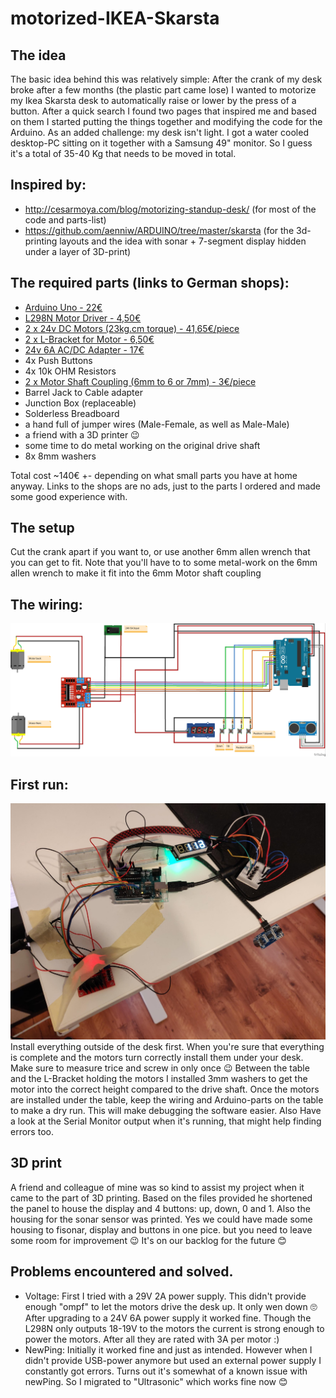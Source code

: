 # motorized-IKEA-Skarsta


## The idea
The basic idea behind this was relatively simple: After the crank of my desk broke after a few months (the plastic part came lose) I wanted to motorize my Ikea Skarsta desk to automatically raise or lower by the press of a button. After a quick search I found two pages that inspired me and based on them I started putting the things together and modifying the code for the Arduino. As an added challenge: my desk isn't light. I got a water cooled desktop-PC sitting on it together with a Samsung 49" monitor. So I guess it's a total of 35-40 Kg that needs to be moved in total.

## Inspired by:
* http://cesarmoya.com/blog/motorizing-standup-desk/ (for most of the code and parts-list)
* https://github.com/aenniw/ARDUINO/tree/master/skarsta (for the 3d-printing layouts and the idea with sonar + 7-segment display hidden under a layer of 3D-print)

## The required parts (links to German shops):
* [Arduino Uno - 22€](https://www.exp-tech.de/plattformen/plattformen/arduino-plattform/mainboards/4380/arduino-uno-r3)
* [L298N Motor Driver - 4,50€](https://www.ebay.de/sch/i.html?_from=R40&_nkw=L298N&_sacat=0&rt=nc&LH_PrefLoc=1)
* [2 x 24v DC Motors (23kg.cm torque) - 41,65€/piece](https://www.exp-tech.de/motoren/dc-getriebemotoren/9878/50-1-metal-gearmotor-37dx70l-mm-24v-with-64-cpr-encoder-helical-pinion)
* [2 x L-Bracket for Motor - 6,50€](https://www.exp-tech.de/motoren/zubehoer-fuer-motoren/4857/pololu-stamped-aluminum-l-bracket-pair-for-37d-mm-metal-gearmotors)
* [24v 6A AC/DC Adapter - 17€](https://www.ebay.de/itm/Netzteil-Trafo-DC12-24V-2A-10A-Netzadapter-Driver-f-LED-Strip-Streifen-Notebook/224113909308?ssPageName=STRK%3AMEBIDX%3AIT&var=522903200218&_trksid=p2060353.m2749.l2649)
* 4x Push Buttons
* 4x 10k OHM Resistors
* [2 x Motor Shaft Coupling (6mm to 6 or 7mm) - 3€/piece](https://www.ebay.de/sch/i.html?_from=R40&_nkw=Wellenkupplung+6mm&_sacat=0&rt=nc&LH_PrefLoc=1)
* Barrel Jack to Cable adapter
* Junction Box (replaceable)
* Solderless Breadboard
* a hand full of jumper wires (Male-Female, as well as Male-Male)
* a friend with a 3D printer 😉
* some time to do metal working on the original drive shaft
* 8x 8mm washers

Total cost ~140€ +- depending on what small parts you have at home anyway.
Links to the shops are no ads, just to the parts I ordered and made some good experience with.

## The setup
Cut the crank apart if you want to, or use another 6mm allen wrench that you can get to fit. Note that you'll have to to some metal-work on the 6mm allen wrench to make it fit into the 6mm Motor shaft coupling

## The wiring:
![Wiring for the Ikea Skarsta project](https://github.com/DerRheingold/motorized-IKEA-Skarsta/blob/main/wiring/MotorControlWithSonar.jpg)

## First run:
![First setup of the system](https://github.com/DerRheingold/motorized-IKEA-Skarsta/blob/main/_pictures/first%20setup.jpg)
Install everything outside of the desk first. When you're sure that everything is complete and the motors turn correctly install them under your desk. Make sure to measure trice and screw in only once 😉 Between the table and the L-Bracket holding the motors I installed 3mm washers to get the motor into the correct height compared to the drive shaft. 
Once the motors are installed under the table, keep the wiring and Arduino-parts on the table to make a dry run. This will make debugging the software easier. Also Have a look at the Serial Monitor output when it's running, that might help finding errors too.

## 3D print
A friend and colleague of mine was so kind to assist my project when it came to the part of 3D printing. Based on the files provided he shortened the panel to house the display and 4 buttons: up, down, 0 and 1.
Also the housing for the sonar sensor was printed. Yes we could have made some housing to fisonar, display and buttons in one pice. but you need to leave some room for improvement 😉 It's on our backlog for the future 😊

## Problems encountered and solved.
* Voltage: First I tried with a 29V 2A power supply. This didn't provide enough "ompf" to let the motors drive the desk up. It only wen down 🙄 After upgrading to a 24V 6A power supply it worked fine. Though the L298N only outputs 18-19V to the motors the current is strong enough to power the motors. After all they are rated with 3A per motor :)
* NewPing: Initially it worked fine and just as intended. However when I didn't provide USB-power anymore but used an external power supply I constantly got errors. Turns out it's somewhat of a known issue with newPing. So I migrated to "Ultrasonic" which works fine now 😊
